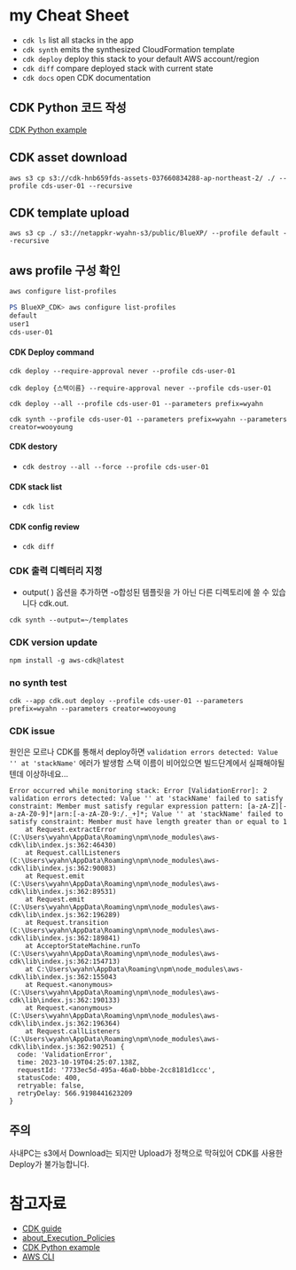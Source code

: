 


# my Cheat Sheet

 * `cdk ls`          list all stacks in the app
 * `cdk synth`       emits the synthesized CloudFormation template
 * `cdk deploy`      deploy this stack to your default AWS account/region
 * `cdk diff`        compare deployed stack with current state
 * `cdk docs`        open CDK documentation


## CDK Python 코드 작성
[CDK Python example](https://github.com/aws-samples/aws-cdk-examples)

## CDK asset download
```
aws s3 cp s3://cdk-hnb659fds-assets-037660834288-ap-northeast-2/ ./ --profile cds-user-01 --recursive
```
## CDK template upload
```
aws s3 cp ./ s3://netappkr-wyahn-s3/public/BlueXP/ --profile default --recursive
```

## aws profile 구성 확인
```powershell 
aws configure list-profiles
```
```powershell
PS BlueXP_CDK> aws configure list-profiles
default
user1
cds-user-01
```

#### CDK Deploy command
```
cdk deploy --require-approval never --profile cds-user-01
```
```
cdk deploy {스택이름} --require-approval never --profile cds-user-01
```
```
cdk deploy --all --profile cds-user-01 --parameters prefix=wyahn
```
```
cdk synth --profile cds-user-01 --parameters prefix=wyahn --parameters creator=wooyoung
```

#### CDK destory
- ```cdk destroy --all --force --profile cds-user-01```

#### CDK stack list
- ```cdk list```
#### CDK config review
- ```cdk diff```

### CDK 출력 디렉터리 지정
- output( ) 옵션을 추가하면 -o합성된 템플릿을 가 아닌 다른 디렉토리에 쓸 수 있습니다 cdk.out.
```
cdk synth --output=~/templates
```
### CDK version update
```
npm install -g aws-cdk@latest
```
### no synth test
```cdk --app cdk.out deploy --profile cds-user-01 --parameters prefix=wyahn --parameters creator=wooyoung``` 

### CDK issue
원인은 모르나 CDK를 통해서 deploy하면 ```validation errors detected: Value '' at 'stackName'``` 에러가 발생함
스택 이름이 비어있으면 빌드단계에서 실패해야될텐데 이상하네요...

```
Error occurred while monitoring stack: Error [ValidationError]: 2 validation errors detected: Value '' at 'stackName' failed to satisfy constraint: Member must satisfy regular expression pattern: [a-zA-Z][-a-zA-Z0-9]*|arn:[-a-zA-Z0-9:/._+]*; Value '' at 'stackName' failed to satisfy constraint: Member must have length greater than or equal to 1
    at Request.extractError (C:\Users\wyahn\AppData\Roaming\npm\node_modules\aws-cdk\lib\index.js:362:46430)
    at Request.callListeners (C:\Users\wyahn\AppData\Roaming\npm\node_modules\aws-cdk\lib\index.js:362:90083)
    at Request.emit (C:\Users\wyahn\AppData\Roaming\npm\node_modules\aws-cdk\lib\index.js:362:89531)
    at Request.emit (C:\Users\wyahn\AppData\Roaming\npm\node_modules\aws-cdk\lib\index.js:362:196289)
    at Request.transition (C:\Users\wyahn\AppData\Roaming\npm\node_modules\aws-cdk\lib\index.js:362:189841)
    at AcceptorStateMachine.runTo (C:\Users\wyahn\AppData\Roaming\npm\node_modules\aws-cdk\lib\index.js:362:154713)
    at C:\Users\wyahn\AppData\Roaming\npm\node_modules\aws-cdk\lib\index.js:362:155043
    at Request.<anonymous> (C:\Users\wyahn\AppData\Roaming\npm\node_modules\aws-cdk\lib\index.js:362:190133)
    at Request.<anonymous> (C:\Users\wyahn\AppData\Roaming\npm\node_modules\aws-cdk\lib\index.js:362:196364)
    at Request.callListeners (C:\Users\wyahn\AppData\Roaming\npm\node_modules\aws-cdk\lib\index.js:362:90251) {
  code: 'ValidationError',
  time: 2023-10-19T04:25:07.138Z,
  requestId: '7733ec5d-495a-46a0-bbbe-2cc8181d1ccc',
  statusCode: 400,
  retryable: false,
  retryDelay: 566.9198441623209
}
```
## 주의
사내PC는 s3에서 Download는 되지만 Upload가 정책으로 막혀있어 CDK를 사용한 Deploy가 불가능합니다.


# 참고자료
- [CDK guide](https://docs.aws.amazon.com/ko_kr/cdk/v2/guide/home.html)
- [about_Execution_Policies](https://docs.microsoft.com/ko-kr/powershell/module/microsoft.powershell.core/about/about_execution_policies?view=powershell-7.2)
- [CDK Python example](https://github.com/aws-samples/aws-cdk-examples)
- [AWS CLI](https://docs.aws.amazon.com/ko_kr/cli/latest/userguide/cli-configure-files.html)
